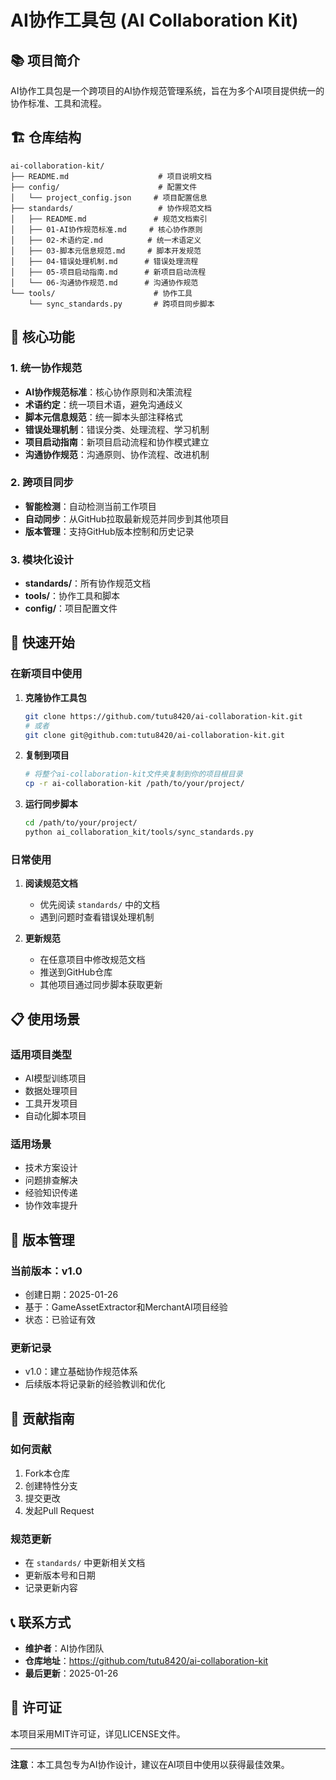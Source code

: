 # AI协作工具包 (AI Collaboration Kit)

## 📚 项目简介

AI协作工具包是一个跨项目的AI协作规范管理系统，旨在为多个AI项目提供统一的协作标准、工具和流程。

## 🏗️ 仓库结构

```
ai-collaboration-kit/
├── README.md                    # 项目说明文档
├── config/                      # 配置文件
│   └── project_config.json     # 项目配置信息
├── standards/                   # 协作规范文档
│   ├── README.md               # 规范文档索引
│   ├── 01-AI协作规范标准.md     # 核心协作原则
│   ├── 02-术语约定.md          # 统一术语定义
│   ├── 03-脚本元信息规范.md     # 脚本开发规范
│   ├── 04-错误处理机制.md      # 错误处理流程
│   ├── 05-项目启动指南.md      # 新项目启动流程
│   └── 06-沟通协作规范.md      # 沟通协作规范
└── tools/                      # 协作工具
    └── sync_standards.py       # 跨项目同步脚本
```

## 🎯 核心功能

### 1. 统一协作规范
- **AI协作规范标准**：核心协作原则和决策流程
- **术语约定**：统一项目术语，避免沟通歧义
- **脚本元信息规范**：统一脚本头部注释格式
- **错误处理机制**：错误分类、处理流程、学习机制
- **项目启动指南**：新项目启动流程和协作模式建立
- **沟通协作规范**：沟通原则、协作流程、改进机制

### 2. 跨项目同步
- **智能检测**：自动检测当前工作项目
- **自动同步**：从GitHub拉取最新规范并同步到其他项目
- **版本管理**：支持GitHub版本控制和历史记录

### 3. 模块化设计
- **standards/**：所有协作规范文档
- **tools/**：协作工具和脚本
- **config/**：项目配置文件

## 🚀 快速开始

### 在新项目中使用

1. **克隆协作工具包**
   ```bash
   git clone https://github.com/tutu8420/ai-collaboration-kit.git
   # 或者
   git clone git@github.com:tutu8420/ai-collaboration-kit.git
   ```

2. **复制到项目**
   ```bash
   # 将整个ai-collaboration-kit文件夹复制到你的项目根目录
   cp -r ai-collaboration-kit /path/to/your/project/
   ```

3. **运行同步脚本**
   ```bash
   cd /path/to/your/project/
   python ai_collaboration_kit/tools/sync_standards.py
   ```

### 日常使用

1. **阅读规范文档**
   - 优先阅读 `standards/` 中的文档
   - 遇到问题时查看错误处理机制

2. **更新规范**
   - 在任意项目中修改规范文档
   - 推送到GitHub仓库
   - 其他项目通过同步脚本获取更新

## 📋 使用场景

### 适用项目类型
- AI模型训练项目
- 数据处理项目
- 工具开发项目
- 自动化脚本项目

### 适用场景
- 技术方案设计
- 问题排查解决
- 经验知识传递
- 协作效率提升

## 🔄 版本管理

### 当前版本：v1.0
- 创建日期：2025-01-26
- 基于：GameAssetExtractor和MerchantAI项目经验
- 状态：已验证有效

### 更新记录
- v1.0：建立基础协作规范体系
- 后续版本将记录新的经验教训和优化

## 🤝 贡献指南

### 如何贡献
1. Fork本仓库
2. 创建特性分支
3. 提交更改
4. 发起Pull Request

### 规范更新
- 在 `standards/` 中更新相关文档
- 更新版本号和日期
- 记录更新内容

## 📞 联系方式

- **维护者**：AI协作团队
- **仓库地址**：https://github.com/tutu8420/ai-collaboration-kit
- **最后更新**：2025-01-26

## 📄 许可证

本项目采用MIT许可证，详见LICENSE文件。

---

**注意**：本工具包专为AI协作设计，建议在AI项目中使用以获得最佳效果。
